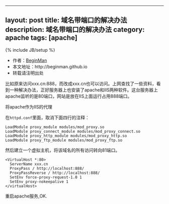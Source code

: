 
---
layout: post
title: 域名带端口的解决办法
description: 域名带端口的解决办法
category: apache
tags: [apache]
---
{% include JB/setup %}
<ul>
    <li>作者：<a href="http://weibo.com/beginman" target="blank">BeginMan</a></li>
    <li>本文地址：http://beginman.github.io</li>
    <li>转载请注明出处</li>
</ul>
<p>比如原来访问xxx.cn:888，而改成xxx.cn也可以访问。上网查找了一些资料，看到一种解决办法，正好服务器上也安装了apache和IIS两种软件。这台服务器上apache监听的是80端口，网站是放在IIS上面运行占用888端口。</p>

<p>将apache作为IIS的代理</p>

<p>在<code>httpd.conf</code>里面，取消下面四行的注释：</p>

<pre><code>LoadModule proxy_module modules/mod_proxy.so 
LoadModule proxy_connect_module modules/mod_proxy_connect.so 
LoadModule proxy_http_module modules/mod_proxy_http.so 
LoadModule proxy_ftp_module modules/mod_proxy_ftp.so
</code></pre>

<p>然后建立一个虚拟主机，将该域名的所有访问转向81端口。</p>

<pre><code>&lt;VirtualHost *:80&gt;
  ServerName xxx.cn
  ProxyPass / http://localhost:888/
  ProxyPassReverse / http://localhost:888/
  SetEnv force-proxy-request-1.0 1
  SetEnv proxy-nokeepalive 1
&lt;/virtualHost&gt;
</code></pre>

<p>重启apache服务,OK.</p>
